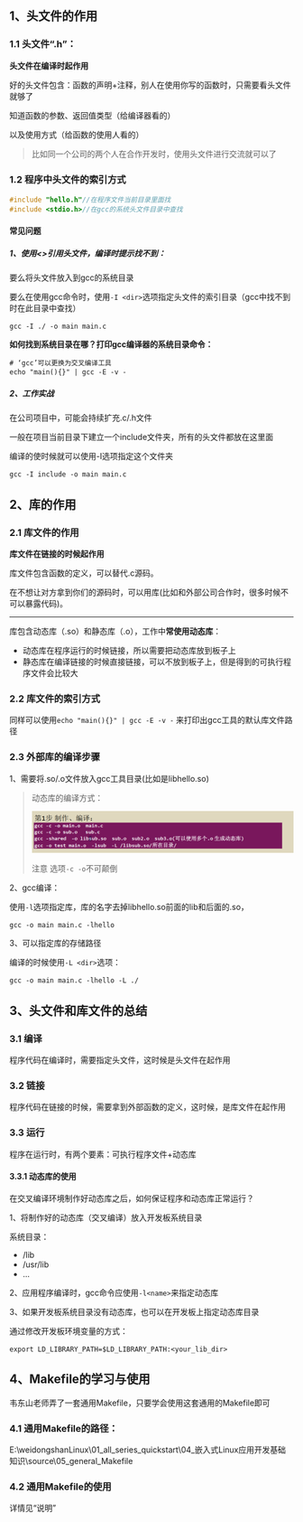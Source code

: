 ## 1、头文件的作用

### 1.1 头文件“.h”：

**头文件在编译时起作用**

好的头文件包含：函数的声明+注释，别人在使用你写的函数时，只需要看头文件就够了

知道函数的参数、返回值类型（给编译器看的）

以及使用方式（给函数的使用人看的）

> 比如同一个公司的两个人在合作开发时，使用头文件进行交流就可以了

### 1.2 程序中头文件的索引方式

```c
#include "hello.h"//在程序文件当前目录里面找
#include <stdio.h>//在gcc的系统头文件目录中查找
```

#### 常见问题

##### 1、使用<>引用头文件，编译时提示找不到：

要么将头文件放入到gcc的系统目录

要么在使用gcc命令时，使用`-I <dir>`选项指定头文件的索引目录（gcc中找不到时在此目录中查找）

```shell
gcc -I ./ -o main main.c
```

**如何找到系统目录在哪？打印gcc编译器的系统目录命令：**

```shell
# ‘gcc’可以更换为交叉编译工具
echo "main(){}" | gcc -E -v -
```

##### 2、工作实战

在公司项目中，可能会持续扩充.c/.h文件

一般在项目当前目录下建立一个include文件夹，所有的头文件都放在这里面

编译的使时候就可以使用-I选项指定这个文件夹 

```shell
gcc -I include -o main main.c
```

## 2、库的作用

### 2.1 库文件的作用

**库文件在链接的时候起作用**

库文件包含函数的定义，可以替代.c源码。

在不想让对方拿到你们的源码时，可以用库(比如和外部公司合作时，很多时候不可以暴露代码)。

****

库包含动态库（.so）和静态库（.o），工作中**常使用动态库**：

- 动态库在程序运行的时候链接，所以需要把动态库放到板子上
- 静态库在编译链接的时候直接链接，可以不放到板子上，但是得到的可执行程序文件会比较大

### 2.2 库文件的索引方式

同样可以使用`echo "main(){}" | gcc -E -v -` 来打印出gcc工具的默认库文件路径

### 2.3 外部库的编译步骤

1、需要将.so/.o文件放入gcc工具目录(比如是libhello.so)

> 动态库的编译方式：
>
> <img src="../../../6.图片/image-20241006154254649.png" alt="image-20241006154254649" style="zoom:50%;" />
>
> 注意 选项`-c -o`不可颠倒

2、gcc编译：

使用`-l`选项指定库，库的名字去掉libhello.so前面的lib和后面的.so，

```shell
gcc -o main main.c -lhello
```

3、可以指定库的存储路径

编译的时候使用`-L <dir>`选项：

```shell
gcc -o main main.c -lhello -L ./
```

## 3、头文件和库文件的总结

### 3.1 编译

程序代码在编译时，需要指定头文件，这时候是头文件在起作用

### 3.2 链接

程序代码在链接的时候，需要拿到外部函数的定义，这时候，是库文件在起作用

### 3.3 运行

程序在运行时，有两个要素：可执行程序文件+动态库

#### 3.3.1 动态库的使用

在交叉编译环境制作好动态库之后，如何保证程序和动态库正常运行？

1、将制作好的动态库（交叉编译）放入开发板系统目录

系统目录：

- /lib
- /usr/lib 
- ...

2、应用程序编译时，gcc命令应使用`-l<name>`来指定动态库

3、如果开发板系统目录没有动态库，也可以在开发板上指定动态库目录

通过修改开发板环境变量的方式：

```shell
export LD_LIBRARY_PATH=$LD_LIBRARY_PATH:<your_lib_dir> 
```

## 4、Makefile的学习与使用

韦东山老师弄了一套通用Makefile，只要学会使用这套通用的Makefile即可

### 4.1 通用Makefile的路径：

E:\weidongshanLinux\01_all_series_quickstart\04_嵌入式Linux应用开发基础知识\source\05_general_Makefile

### 4.2 通用Makefile的使用

详情见“说明”

